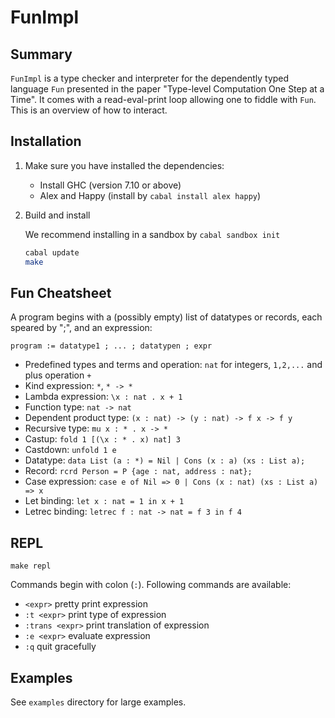 # FunImpl

## Summary

`FunImpl` is a type checker and interpreter for the dependently typed
language `Fun` presented in the paper "Type-level Computation One Step
at a Time". It comes with a read-eval-print loop allowing one to
fiddle with `Fun`. This is an overview of how to interact.

## Installation ##

1. Make sure you have installed the dependencies:

    + Install GHC (version 7.10 or above)
    + Alex and Happy (install by `cabal install alex happy`)

2. Build and install

    We recommend installing in a sandbox by `cabal sandbox init`
    
    ```bash
    cabal update
    make
    ```

## Fun Cheatsheet

A program begins with a (possibly empty) list of datatypes or records,
each speared by ";", and an expression:

```
program := datatype1 ; ... ; datatypen ; expr
```

+ Predefined types and terms and operation: `nat` for integers, `1,2,...` and plus operation `+`
+ Kind expression: `*`, `* -> *`
+ Lambda expression: `\x : nat . x + 1`
+ Function type: `nat -> nat`
+ Dependent product type: `(x : nat) -> (y : nat) -> f x -> f y`
+ Recursive type: `mu x : * . x -> *`
+ Castup: `fold 1 [(\x : * . x) nat] 3`
+ Castdown: `unfold 1 e`
+ Datatype: `data List (a : *) = Nil | Cons (x : a) (xs : List a);`
+ Record: `rcrd Person = P {age : nat, address : nat};`
+ Case expression: `case e of Nil => 0 | Cons (x : nat) (xs : List a) => x`
+ Let binding: `let x : nat = 1 in x + 1`
+ Letrec binding: `letrec f : nat -> nat = f 3 in f 4`

## REPL

```
make repl
```

Commands begin with colon (`:`). Following commands are available:

+ `<expr>`                   pretty print expression
+ `:t <expr>`                print type of expression
+ `:trans <expr>`            print translation of expression
+ `:e <expr>`                evaluate expression
+ `:q`                       quit gracefully

## Examples

See `examples` directory for large examples.
